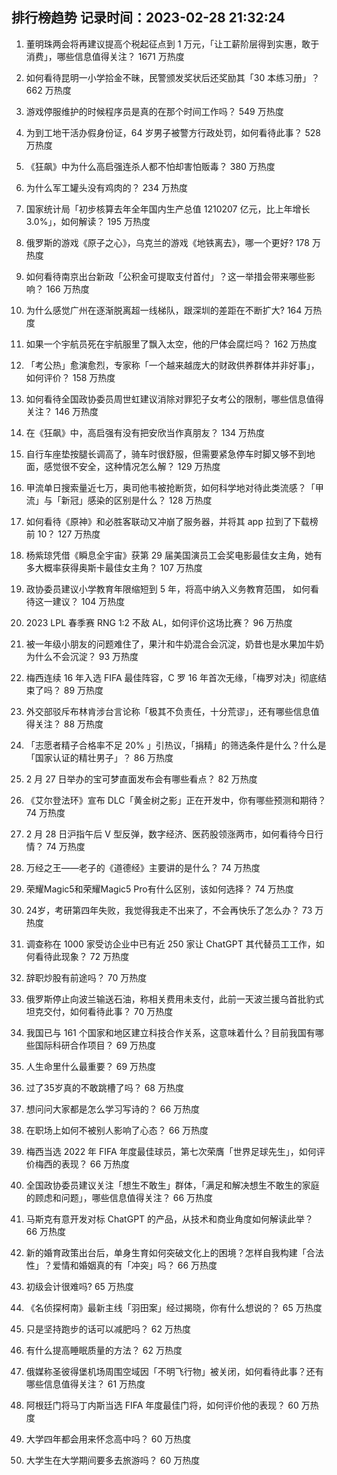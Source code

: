 
## 排行榜趋势 记录时间：2023-02-28 21:32:24
  
  1. 董明珠两会将再建议提高个税起征点到 1 万元，「让工薪阶层得到实惠，敢于消费」，哪些信息值得关注？ 1671 万热度
    
  2. 如何看待昆明一小学拾金不昧，民警颁发奖状后还奖励其「30 本练习册」？ 662 万热度
    
  3. 游戏停服维护的时候程序员是真的在那个时间工作吗？ 549 万热度
    
  4. 为到工地干活办假身份证，64 岁男子被警方行政处罚，如何看待此事？ 528 万热度
    
  5. 《狂飙》中为什么高启强连杀人都不怕却害怕贩毒？ 380 万热度
    
  6. 为什么军工罐头没有鸡肉的？ 234 万热度
    
  7. 国家统计局「初步核算去年全年国内生产总值 1210207 亿元，比上年增长 3.0%」，如何解读？ 195 万热度
    
  8. 俄罗斯的游戏《原子之心》，乌克兰的游戏《地铁离去》，哪一个更好? 178 万热度
    
  9. 如何看待南京出台新政「公积金可提取支付首付」？这一举措会带来哪些影响？ 166 万热度
    
  10. 为什么感觉广州在逐渐脱离超一线梯队，跟深圳的差距在不断扩大? 164 万热度
    
  11. 如果一个宇航员死在宇航服里了飘入太空，他的尸体会腐烂吗？ 162 万热度
    
  12. 「考公热」愈演愈烈，专家称「一个越来越庞大的财政供养群体并非好事」，如何评价？ 158 万热度
    
  13. 如何看待全国政协委员周世虹建议消除对罪犯子女考公的限制，哪些信息值得关注？ 146 万热度
    
  14. 在《狂飙》中，高启强有没有把安欣当作真朋友？ 134 万热度
    
  15. 自行车座垫按腿长调高了，骑车时很舒服，但需要紧急停车时脚又够不到地面，感觉很不安全，这种情况怎么解？ 129 万热度
    
  16. 甲流单日搜索量近七万，奥司他韦被抢断货，如何科学地对待此类流感？「甲流」与「新冠」感染的区别是什么？ 128 万热度
    
  17. 如何看待《原神》和必胜客联动又冲崩了服务器，并将其 app 拉到了下载榜前 10？ 127 万热度
    
  18. 杨紫琼凭借《瞬息全宇宙》获第 29 届美国演员工会奖电影最佳女主角，她有多大概率获得奥斯卡最佳女主角？ 107 万热度
    
  19. 政协委员建议小学教育年限缩短到 5 年，将高中纳入义务教育范围， 如何看待这一建议？ 104 万热度
    
  20. 2023 LPL 春季赛 RNG 1:2 不敌 AL，如何评价这场比赛？ 96 万热度
    
  21. 被一年级小朋友的问题难住了，果汁和牛奶混合会沉淀，奶昔也是水果加牛奶为什么不会沉淀？ 93 万热度
    
  22. 梅西连续 16 年入选 FIFA 最佳阵容，C 罗 16 年首次无缘，「梅罗对决」彻底结束了吗？ 89 万热度
    
  23. 外交部驳斥布林肯涉台言论称「极其不负责任，十分荒谬」，还有哪些信息值得关注？ 88 万热度
    
  24. 「志愿者精子合格率不足 20% 」引热议，「捐精」的筛选条件是什么？什么是「国家认证的精壮男子」？ 86 万热度
    
  25. 2 月 27 日举办的宝可梦直面发布会有哪些看点？ 82 万热度
    
  26. 《艾尔登法环》宣布 DLC「黄金树之影」正在开发中，你有哪些预测和期待？ 74 万热度
    
  27. 2 月 28 日沪指午后 V 型反弹，数字经济、医药股领涨两市，如何看待今日行情？ 74 万热度
    
  28. 万经之王——老子的《道德经》主要讲的是什么？ 74 万热度
    
  29. 荣耀Magic5和荣耀Magic5 Pro有什么区别，该如何选择？ 74 万热度
    
  30. 24岁，考研第四年失败，我觉得我走不出来了，不会再快乐了怎么办？ 73 万热度
    
  31. 调查称在 1000 家受访企业中已有近 250 家让 ChatGPT 其代替员工工作，如何看待此现象？ 72 万热度
    
  32. 辞职炒股有前途吗？ 70 万热度
    
  33. 俄罗斯停止向波兰输送石油，称相关费用未支付，此前一天波兰援乌首批豹式坦克交付，如何看待此事？ 70 万热度
    
  34. 我国已与 161 个国家和地区建立科技合作关系，这意味着什么？目前我国有哪些国际科研合作项目？ 69 万热度
    
  35. 人生命里什么最重要？ 69 万热度
    
  36. 过了35岁真的不敢跳槽了吗？ 68 万热度
    
  37. 想问问大家都是怎么学习写诗的？ 66 万热度
    
  38. 在职场上如何不被别人影响了心态？ 66 万热度
    
  39. 梅西当选 2022 年 FIFA 年度最佳球员，第七次荣膺「世界足球先生」，如何评价梅西的表现？ 66 万热度
    
  40. 全国政协委员建议关注「想生不敢生」群体，「满足和解决想生不敢生的家庭的顾虑和问题」，哪些信息值得关注？ 66 万热度
    
  41. 马斯克有意开发对标 ChatGPT 的产品，从技术和商业角度如何解读此举？ 66 万热度
    
  42. 新的婚育政策出台后，单身生育如何突破文化上的困境？怎样自我构建「合法性」？爱情和婚姻真的有「冲突」吗？ 66 万热度
    
  43. 初级会计很难吗? 65 万热度
    
  44. 《名侦探柯南》最新主线「羽田案」经过揭晓，你有什么想说的？ 65 万热度
    
  45. 只是坚持跑步的话可以减肥吗？ 62 万热度
    
  46. 有什么提高睡眠质量的方法？ 62 万热度
    
  47. 俄媒称圣彼得堡机场周围空域因「不明飞行物」被关闭，如何看待此事？还有哪些信息值得关注？ 61 万热度
    
  48. 阿根廷门将马丁内斯当选 FIFA 年度最佳门将，如何评价他的表现？ 60 万热度
    
  49. 大学四年都会用来怀念高中吗？ 60 万热度
    
  50. 大学生在大学期间要多去旅游吗？ 60 万热度
    